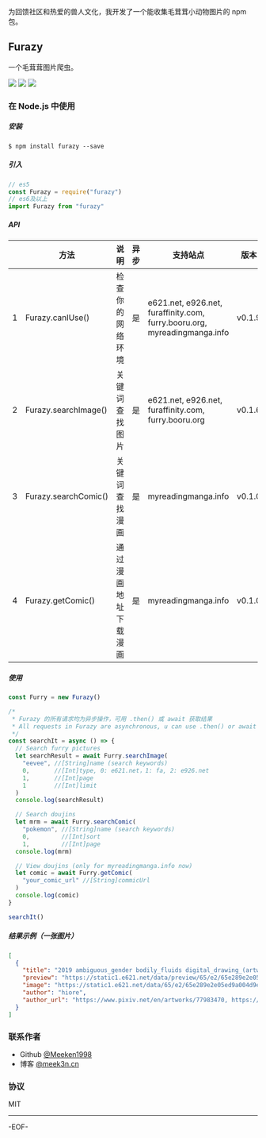 为回馈社区和热爱的兽人文化，我开发了一个能收集毛茸茸小动物图片的 npm 包。

## Furazy

一个毛茸茸图片爬虫。

[![][1]](https://www.npmjs.com/package/furazy)
[![][2]](https://github.com/Meeken1998/furazy-spider)
[![][3]](https://npm.runkit.com/furazy)

<!-- [在 runkit 中调试](https://npm.runkit.com/furazy) / [查看 NPM](https://www.npmjs.com/package/furazy) / [查看 Github](https://github.com/Meeken1998/furazy-spider/issues) -->

### 在 Node.js 中使用

##### 安装

```shell
$ npm install furazy --save
```

##### 引入

```js
// es5
const Furazy = require("furazy")
// es6及以上
import Furazy from "furazy"
```

##### API

|     | 方法                 | 说明                 | 异步 | 支持站点                                                                  | 版本   |
| --- | -------------------- | -------------------- | ---- | ------------------------------------------------------------------------- | ------ |
| 1   | Furazy.canIUse()     | 检查你的网络环境     | 是   | e621.net, e926.net, furaffinity.com, furry.booru.org, myreadingmanga.info | v0.1.9 |
| 2   | Furazy.searchImage() | 关键词查找图片       | 是   | e621.net, e926.net, furaffinity.com, furry.booru.org                      | v0.1.6 |
| 3   | Furazy.searchComic() | 关键词查找漫画       | 是   | myreadingmanga.info                                                       | v0.1.0 |
| 4   | Furazy.getComic()    | 通过漫画地址下载漫画 | 是   | myreadingmanga.info                                                       | v0.1.0 |

##### 使用

```js
const Furry = new Furazy()

/*
 * Furazy 的所有请求均为异步操作，可用 .then() 或 await 获取结果
 * All requests in Furazy are asynchronous, u can use .then() or await to get results.
 */
const searchIt = async () => {
  // Search furry pictures
  let searchResult = await Furry.searchImage(
    "eevee", //[String]name (search keywords)
    0,       //[Int]type, 0: e621.net，1: fa, 2: e926.net
    1,       //[Int]page
    1        //[Int]limit
  )
  console.log(searchResult)

  // Search doujins
  let mrm = await Furry.searchComic(
    "pokemon", //[String]name (search keywords)
    0,         //[Int]sort
    1,         //[Int]page
  console.log(mrm)

  // View doujins (only for myreadingmanga.info now)
  let comic = await Furry.getComic(
    "your_comic_url" //[String]commicUrl
  )
  console.log(comic)
}

searchIt()
```

##### 结果示例（一张图片）

```json
[
  {
    "title": "2019 ambiguous_gender bodily_fluids digital_drawing_(artwork) digital_media_(artwork) dragon dragonite drooling duo eevee feral hiore hi_res imminent_vore larger_pred licking licking_lips macro mammal nintendo oral_vore pokémon pokémon_(species) saliva simple_background size_difference slightly_chubby soft_vore tongue tongue_out video_games vore white_background",
    "preview": "https://static1.e621.net/data/preview/65/e2/65e289e2e05ed9a004d9e18fefda2962.jpg",
    "image": "https://static1.e621.net/data/65/e2/65e289e2e05ed9a004d9e18fefda2962.png",
    "author": "hiore",
    "author_url": "https://www.pixiv.net/en/artworks/77983470, https://i.pximg.net/img-original/img/2019/11/25/03/37/25/77983470_p2.png, https://www.pixiv.net/member.php?id=45363288, https://twitter.com/D0Sd0ou3fm1R1rB/status/1196483299465519105"
  }
]
```

### 联系作者

- Github [@Meeken1998](https://github.com/Meeken1998)
- 博客 [@meek3n.cn](https://meek3n.cn)

### 协议

MIT

[1]: https://img.shields.io/npm/v/furazy.svg
[2]: https://img.shields.io/badge/license-MIT-green
[3]: https://img.shields.io/badge/runkit-%E8%B0%83%E8%AF%95-blue

---

-EOF-
